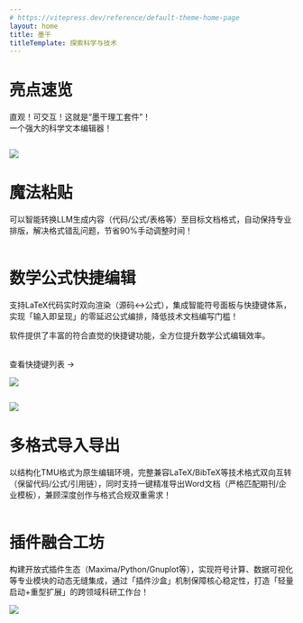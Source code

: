 ```yaml
---
# https://vitepress.dev/reference/default-theme-home-page
layout: home
title: 墨干
titleTemplate: 探索科学与技术
---
```


<CustomHero />

<div class="feature">

# 亮点速览

直观！可交互！这就是“墨干理工套件”！<br/>
一个强大的科学文本编辑器！

</div>

<div style="display: flex;justify-content: center">
<div class="feature-list">
<div class="feature-image">

![](/assets/image/magic-paste-zh.png)

</div>
<div class="feature-content">
  <h1>魔法粘贴</h1>
  <p>可以智能转换LLM生成内容（代码/公式/表格等）至目标文档格式，自动保持专业排版，解决格式错乱问题，节省90%手动调整时间！</p>
</div>
</div>
</div>

<div style="display: flex;justify-content: center">
<div class="feature-list">
<div class="feature-content">
  <h1>数学公式快捷编辑</h1>
  <p>支持LaTeX代码实时双向渲染（源码<->公式），集成智能符号面板与快捷键体系，实现「输入即呈现」的零延迟公式编排，降低技术文档编写门槛！</p>
  <p>软件提供了丰富的符合直觉的快捷键功能，全方位提升数学公式编辑效率。</p>
  <br>
  <a href="./guide/keyboard_shortcuts" class="inline-block px-4 py-2" style="text-decoration: none;">查看快捷键列表 -></a>
</div>
<div class="feature-image">

![](/assets/image/math-zh.png)

</div>
</div>
</div>

<div style="display: flex;justify-content: center">
<div class="feature-list">
<div class="feature-image">

![](/assets/image/import-export-zh.png)

</div>
<div class="feature-content">
<h1>多格式导入导出</h1>
<p>以结构化TMU格式为原生编辑环境，完整兼容LaTeX/BibTeX等技术格式双向互转（保留代码/公式/引用链），同时支持一键精准导出Word文档（严格匹配期刊/企业模板），兼顾深度创作与格式合规双重需求！</p>
</div>
</div>
</div>

<div style="display: flex;justify-content: center">
<div class="feature-list">
<div class="feature-content">
<h1>插件融合工坊</h1>
<p>构建开放式插件生态（Maxima/Python/Gnuplot等），实现符号计算、数据可视化等专业模块的动态无缝集成，通过「插件沙盒」机制保障核心稳定性，打造「轻量启动+重型扩展」的跨领域科研工作台！</p>
</div>
<div class="feature-image">

![](/assets/image/maxima-zh.png)

</div>
</div>
</div>
